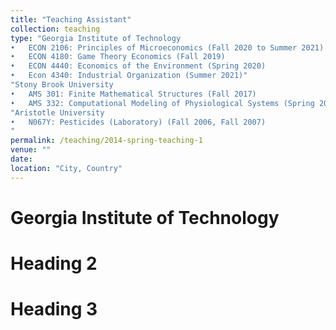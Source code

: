 ```yaml
---
title: "Teaching Assistant"
collection: teaching
type: "Georgia Institute of Technology
•	ECON 2106: Principles of Microeconomics (Fall 2020 to Summer 2021)
•	ECON 4180: Game Theory Economics (Fall 2019)
•	ECON 4440: Economics of the Environment (Spring 2020) 
•	Econ 4340: Industrial Organization (Summer 2021)"
"Stony Brook University
•	AMS 301: Finite Mathematical Structures (Fall 2017)
•	AMS 332: Computational Modeling of Physiological Systems (Spring 2018)"	
"Aristotle University
•	N067Y: Pesticides (Laboratory) (Fall 2006, Fall 2007)	
"
permalink: /teaching/2014-spring-teaching-1
venue: ""
date: 
location: "City, Country"
---
```



Georgia Institute of Technology 
====== 

Heading 2
======

Heading 3
======
